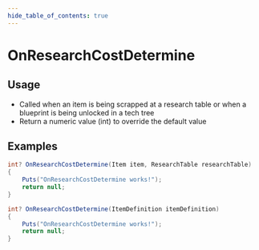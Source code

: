 ```yaml
---
hide_table_of_contents: true
---
```


# OnResearchCostDetermine

## Usage

* Called when an item is being scrapped at a research table or when a blueprint is being unlocked in a tech tree
* Return a numeric value (int) to override the default value

## Examples

```csharp title=""
int? OnResearchCostDetermine(Item item, ResearchTable researchTable)
{
    Puts("OnResearchCostDetermine works!");
    return null;
}
```

```csharp title=""
int? OnResearchCostDetermine(ItemDefinition itemDefinition)
{
    Puts("OnResearchCostDetermine works!");
    return null;
}
```